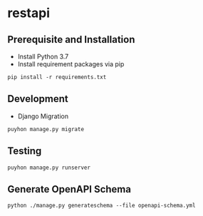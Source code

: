# restapi

## Prerequisite and Installation
- Install Python 3.7
- Install requirement packages via pip
```
pip install -r requirements.txt
```

## Development
- Django Migration
```
puyhon manage.py migrate
```

## Testing
```
puyhon manage.py runserver
```

## Generate OpenAPI Schema
```
python ./manage.py generateschema --file openapi-schema.yml
```